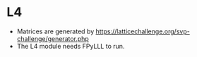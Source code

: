 # L4

- Matrices are generated by https://latticechallenge.org/svp-challenge/generator.php
- The L4 module needs FPyLLL to run.
